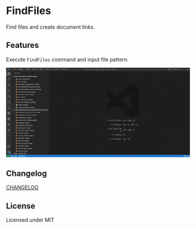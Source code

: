 # FindFiles

Find files and create document links.

## Features

Execute `FindFiles` command and input file pattern.

![Image](./extension/img/FindFileSample.gif)

## Changelog

[CHANGELOG](./CHANGELOG.md)

## License

Licensed under MIT
